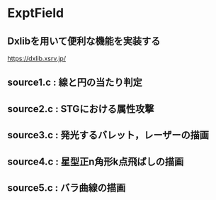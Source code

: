 # ExptField
## Dxlibを用いて便利な機能を実装する
https://dxlib.xsrv.jp/

## source1.c    :    線と円の当たり判定

## source2.c    :    STGにおける属性攻撃

## source3.c    :    発光するバレット，レーザーの描画

## source4.c    :    星型正n角形k点飛ばしの描画

## source5.c    :   バラ曲線の描画
